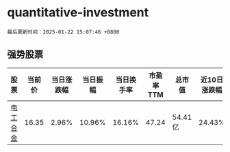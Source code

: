 # quantitative-investment

`最后更新时间：2025-01-22 15:07:46 +0800`

## 强势股票

|股票|当前价|当日涨跌幅|当日振幅|当日换手率|市盈率TTM|总市值|近10日涨跌幅|
|----|----|----|----|----|----|----|----|
|[电工合金](https://xueqiu.com/S/SZ300697)|16.35|2.96%|10.96%|16.16%|47.24|54.41亿|24.43%|

